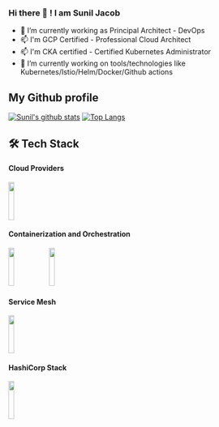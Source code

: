### Hi there 👋 ! I am Sunil Jacob

- 🔭 I’m currently working as Principal Architect - DevOps
- 📫 I'm GCP Certified - Professional Cloud Architect
- 📫 I'm CKA certified - Certified Kubernetes Administrator
- 🌱 I’m currently working on tools/technologies like Kubernetes/Istio/Helm/Docker/Github actions

<!--
**xylene314/xylene314** is a ✨ _special_ ✨ repository because its `README.md` (this file) appears on your GitHub profile.

Here are some ideas to get you started:

- 🔭 I’m currently working as DevOps Architect
- 🌱 I’m currently learning ...
- 👯 I’m looking to collaborate on ...
- 🤔 I’m looking for help with ...
- 💬 Ask me about ...
- 📫 How to reach me: ...
- 😄 Pronouns: ...
- ⚡ Fun fact: ...
-->

## My Github profile

[![Sunil's github stats](https://github-readme-stats.vercel.app/api?username=xylene314&theme=material-palenight&count_private=true&hide=contribs)](https://github.com/xylene314)
[![Top Langs](https://github-readme-stats.vercel.app/api/top-langs/?username=xylene314&theme=material-palenight&hide=Jupyter&layout=compact)](https://github.com/xylene314)

## 🛠 Tech Stack

#### Cloud Providers
 
 <p float="left">
   <code><img width="15%" height="75" src="https://www.vectorlogo.zone/logos/google_cloud/google_cloud-ar21.svg"></code>
 </p>
 
 #### Containerization and Orchestration
 
  <p float="left">
   <code><img width="15%" height="75" src="https://www.vectorlogo.zone/logos/kubernetes/kubernetes-ar21.svg"></code>
   <code><img width="15%" height="75" src="https://www.vectorlogo.zone/logos/docker/docker-ar21.svg"></code>
 </p>
 
 
  #### Service Mesh
 
  <p float="left">
   <code><img width="15%" height="75" src="https://www.vectorlogo.zone/logos/istioio/istioio-ar21.svg"></code>
 </p>
 
 #### HashiCorp Stack 
 
  <p float="left">
   <code><img width="15%" height="75" src="https://www.vectorlogo.zone/logos/terraformio/terraformio-ar21.svg"></code>
 </p>

